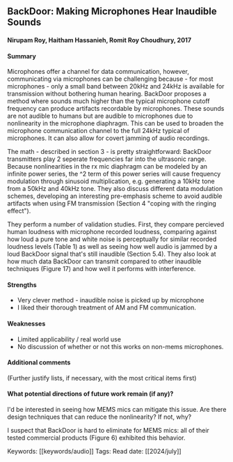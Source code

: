 ## BackDoor: Making Microphones Hear Inaudible Sounds
#### Nirupam Roy, Haitham Hassanieh, Romit Roy Choudhury, 2017
#### Summary
Microphones offer a channel for data communication, however, communicating via microphones can be challenging because - for most microphones - only a small band between 20kHz and 24kHz is available for transmission without bothering human hearing. BackDoor proposes a method where sounds much higher than the typical microphone cutoff frequency can produce artifacts recordable by microphones. These sounds are not audible to humans but are audible to microphones due to nonlinearity in the microphone diaphragm.  This can be used to broaden the microphone communication channel to the full 24kHz typical of microphones. It can also allow for covert jamming of audio recordings.

The math - described in section 3 - is pretty straightforward: BackDoor transmitters play 2 seperate frequencies far into the ultrasonic range. Because nonlinearities in the rx mic diaphragm can be modeled by an infinite power series, the ^2 term of this power series will cause frequency modulation through sinusoid multiplication, e.g. generating a 10kHz tone from a 50kHz and 40kHz tone. They also discuss different data modulation schemes, developing an interesting pre-emphasis scheme to avoid audible artifacts when using FM transmission (Section 4 "coping with the ringing effect").

They perform a number of validation studies. First, they compare percieved human loudness with microphone recorded loudness, comparing against how loud a pure tone and white noise is perceptually for similar recorded loudness levels (Table 1) as well as seeing how well audio is jammed by a loud BackDoor signal that's still inaudible (Section 5.4). They also look at how much data BackDoor can transmit compared to other inaudible techniques (Figure 17) and how well it performs with interference.

#### Strengths
  - Very clever method - inaudible noise is picked up by microphone
  - I liked their thorough treatment of AM and FM communication.

#### Weaknesses
  - Limited applicability / real world use
  - No discussion of whether or not this works on non-mems microphones.

#### Additional comments
(Further justify lists, if necessary, with the most critical items first)

#### What potential directions of future work remain (if any)?
I'd be interested in seeing how MEMS mics can mitigate this issue. Are there design techniques that can reduce the nonlinearity? If not, why?

I suspect that BackDoor is hard to eliminate for MEMS mics: all of their tested commercial products (Figure 6) exhibited this behavior.

Keywords:  [[keywords/audio]] 
Tags:
Read date: [[2024/july]]